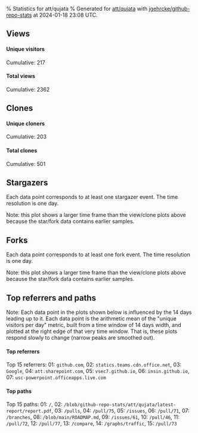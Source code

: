 % Statistics for att/qujata
% Generated for [att/qujata](https://github.com/att/qujata) with [jgehrcke/github-repo-stats](https://github.com/jgehrcke/github-repo-stats) at 2024-01-18 23:08 UTC.


## Views

#### Unique visitors
<div id="chart_views_unique" class="full-width-chart"></div>

Cumulative: 217

#### Total views
<div id="chart_views_total" class="full-width-chart"></div>

Cumulative: 2362

<div class="pagebreak-for-print"> </div>

## Clones

#### Unique cloners
<div id="chart_clones_unique" class="full-width-chart"></div>

Cumulative: 203

#### Total clones
<div id="chart_clones_total" class="full-width-chart"></div>

Cumulative: 501



<div class="pagebreak-for-print"> </div>



## Stargazers

Each data point corresponds to at least one stargazer event.
The time resolution is one day.

<div id="chart_stargazers" class="full-width-chart"></div>


Note: this plot shows a larger time frame than the view/clone plots above because the star/fork data contains earlier samples.



## Forks

Each data point corresponds to at least one fork event.
The time resolution is one day.

<div id="chart_forks" class="full-width-chart"></div>


Note: this plot shows a larger time frame than the view/clone plots above because the star/fork data contains earlier samples.



<div class="pagebreak-for-print"> </div>



## Top referrers and paths


Note: Each data point in the plots shown below is influenced by the 14 days
leading up to it. Each data point is the arithmetic mean of the "unique
visitors per day" metric, built from a time window of 14 days width, and
plotted at the right edge of that very time window. That is, these plots
respond slowly to change (narrow peaks are smoothed out).




#### Top referrers


<div id="chart_referrers_top_n_alltime" class="full-width-chart"></div>

Top 15 referrers: 01: `github.com`, 02: `statics.teams.cdn.office.net`, 03: `Google`, 04: `att.sharepoint.com`, 05: `vsec7.github.io`, 06: `insin.github.io`, 07: `usc-powerpoint.officeapps.live.com`





#### Top paths


<div id="chart_paths_top_n_alltime" class="full-width-chart"></div>

Top 15 paths: 01: `/`, 02: `/blob/github-repo-stats/att/qujata/latest-report/report.pdf`, 03: `/pulls`, 04: `/pull/75`, 05: `/issues`, 06: `/pull/71`, 07: `/branches`, 08: `/blob/main/ROADMAP.md`, 09: `/issues/61`, 10: `/pull/46`, 11: `/pull/72`, 12: `/pull/77`, 13: `/compare`, 14: `/graphs/traffic`, 15: `/pull/73`


<script type="text/javascript">
    vegaEmbed('#chart_views_unique', {"$schema": "https://vega.github.io/schema/vega-lite/v4.17.0.json", "config": {"arc": {"fill": "#1b1e23"}, "area": {"fill": "#1b1e23"}, "axisBottom": {"domainColor": "#a9b4c4", "gridColor": "#a9b4c4", "labelColor": "#1b1e23", "labelFont": "relative-mono-11-pitch-pro, Menlo, monospace", "tickColor": "#a9b4c4", "titleColor": "#1b1e23", "titleFont": "relative-mono-11-pitch-pro, Menlo, monospace"}, "axisLeft": {"domainColor": "#a9b4c4", "gridColor": "#a9b4c4", "labelColor": "#1b1e23", "labelFont": "relative-mono-11-pitch-pro, Menlo, monospace", "tickColor": "#a9b4c4", "titleColor": "#1b1e23", "titleFont": "relative-mono-11-pitch-pro, Menlo, monospace"}, "axisX": {"grid": false}, "axisY": {"grid": false, "labelBound": true}, "background": "#FFFFFF", "group": {"fill": "#FFFFFF"}, "header": {"fontWeight": 400, "labelFont": "relative-mono-11-pitch-pro, Menlo, monospace", "titleFont": "relative-mono-11-pitch-pro, Menlo, monospace"}, "legend": {"labelFont": "relative-mono-11-pitch-pro, Menlo, monospace", "symbolSize": 200, "symbolType": "circle", "titleFont": "relative-mono-11-pitch-pro, Menlo, monospace"}, "line": {"color": "#1b1e23", "stroke": "#1b1e23"}, "path": {"stroke": "#1b1e23"}, "point": {"color": "#1b1e23", "cursor": "pointer", "filled": true, "size": 20}, "range": {"category": ["#85a2f7", "#ea9755", "#7eb36a", "#f07071", "#bc85d9", "#e587b6", "#a9b4c4", "#d4c05e", "#64b9c4"]}, "style": {"bar": {"fill": "#1b1e23"}, "text": {"font": "relative-mono-11-pitch-pro, Menlo, monospace", "fontWeight": 400}}, "symbol": {"shape": "circle"}, "title": {"anchor": "start", "font": "relative-mono-11-pitch-pro, Menlo, monospace", "fontWeight": 400}, "trail": {"color": "#1b1e23", "stroke": "#1b1e23"}, "view": {"stroke": null}}, "data": {"name": "data-77a0e78640ce150d00168a8fc507091b"}, "datasets": {"data-77a0e78640ce150d00168a8fc507091b": [{"time": "2023-12-11T00:00:00+00:00", "views_total": 21, "views_unique": 2}, {"time": "2023-12-12T00:00:00+00:00", "views_total": 49, "views_unique": 10}, {"time": "2023-12-13T00:00:00+00:00", "views_total": 59, "views_unique": 5}, {"time": "2023-12-14T00:00:00+00:00", "views_total": 179, "views_unique": 11}, {"time": "2023-12-15T00:00:00+00:00", "views_total": 13, "views_unique": 2}, {"time": "2023-12-16T00:00:00+00:00", "views_total": 3, "views_unique": 1}, {"time": "2023-12-17T00:00:00+00:00", "views_total": 25, "views_unique": 4}, {"time": "2023-12-18T00:00:00+00:00", "views_total": 32, "views_unique": 4}, {"time": "2023-12-19T00:00:00+00:00", "views_total": 94, "views_unique": 10}, {"time": "2023-12-20T00:00:00+00:00", "views_total": 70, "views_unique": 6}, {"time": "2023-12-21T00:00:00+00:00", "views_total": 42, "views_unique": 2}, {"time": "2023-12-22T00:00:00+00:00", "views_total": 4, "views_unique": 1}, {"time": "2023-12-24T00:00:00+00:00", "views_total": 186, "views_unique": 13}, {"time": "2023-12-25T00:00:00+00:00", "views_total": 191, "views_unique": 4}, {"time": "2023-12-26T00:00:00+00:00", "views_total": 58, "views_unique": 8}, {"time": "2023-12-27T00:00:00+00:00", "views_total": 62, "views_unique": 10}, {"time": "2023-12-28T00:00:00+00:00", "views_total": 39, "views_unique": 8}, {"time": "2023-12-29T00:00:00+00:00", "views_total": 1, "views_unique": 1}, {"time": "2023-12-30T00:00:00+00:00", "views_total": 1, "views_unique": 1}, {"time": "2023-12-31T00:00:00+00:00", "views_total": 36, "views_unique": 10}, {"time": "2024-01-01T00:00:00+00:00", "views_total": 7, "views_unique": 4}, {"time": "2024-01-02T00:00:00+00:00", "views_total": 57, "views_unique": 18}, {"time": "2024-01-03T00:00:00+00:00", "views_total": 78, "views_unique": 10}, {"time": "2024-01-04T00:00:00+00:00", "views_total": 26, "views_unique": 5}, {"time": "2024-01-05T00:00:00+00:00", "views_total": 0, "views_unique": 0}, {"time": "2024-01-06T00:00:00+00:00", "views_total": 0, "views_unique": 0}, {"time": "2024-01-07T00:00:00+00:00", "views_total": 47, "views_unique": 6}, {"time": "2024-01-08T00:00:00+00:00", "views_total": 56, "views_unique": 6}, {"time": "2024-01-09T00:00:00+00:00", "views_total": 55, "views_unique": 5}, {"time": "2024-01-10T00:00:00+00:00", "views_total": 40, "views_unique": 6}, {"time": "2024-01-11T00:00:00+00:00", "views_total": 38, "views_unique": 6}, {"time": "2024-01-12T00:00:00+00:00", "views_total": 8, "views_unique": 1}, {"time": "2024-01-13T00:00:00+00:00", "views_total": 18, "views_unique": 1}, {"time": "2024-01-14T00:00:00+00:00", "views_total": 16, "views_unique": 3}, {"time": "2024-01-15T00:00:00+00:00", "views_total": 71, "views_unique": 6}, {"time": "2024-01-16T00:00:00+00:00", "views_total": 457, "views_unique": 10}, {"time": "2024-01-17T00:00:00+00:00", "views_total": 66, "views_unique": 7}, {"time": "2024-01-18T00:00:00+00:00", "views_total": 157, "views_unique": 10}]}, "encoding": {"tooltip": [{"field": "views_unique", "format": ".1f", "title": "views (u)", "type": "quantitative"}, {"field": "time", "format": "%B %e, %Y", "title": "date", "type": "temporal"}], "x": {"axis": {"labelAngle": 25}, "field": "time", "scale": {"domain": ["2023-12-11", "2024-01-18"]}, "timeUnit": "yearmonthdate", "title": "date", "type": "temporal"}, "y": {"axis": {}, "field": "views_unique", "scale": {"domain": [0, 19.8], "type": "linear", "zero": true}, "title": "unique views per day", "type": "quantitative"}}, "height": 200, "mark": {"point": true, "type": "line"}, "padding": 10, "width": "container"}, {"actions": false, "renderer": "svg"}).catch(console.error);
vegaEmbed('#chart_views_total', {"$schema": "https://vega.github.io/schema/vega-lite/v4.17.0.json", "config": {"arc": {"fill": "#1b1e23"}, "area": {"fill": "#1b1e23"}, "axisBottom": {"domainColor": "#a9b4c4", "gridColor": "#a9b4c4", "labelColor": "#1b1e23", "labelFont": "relative-mono-11-pitch-pro, Menlo, monospace", "tickColor": "#a9b4c4", "titleColor": "#1b1e23", "titleFont": "relative-mono-11-pitch-pro, Menlo, monospace"}, "axisLeft": {"domainColor": "#a9b4c4", "gridColor": "#a9b4c4", "labelColor": "#1b1e23", "labelFont": "relative-mono-11-pitch-pro, Menlo, monospace", "tickColor": "#a9b4c4", "titleColor": "#1b1e23", "titleFont": "relative-mono-11-pitch-pro, Menlo, monospace"}, "axisX": {"grid": false}, "axisY": {"grid": false, "labelBound": true}, "background": "#FFFFFF", "group": {"fill": "#FFFFFF"}, "header": {"fontWeight": 400, "labelFont": "relative-mono-11-pitch-pro, Menlo, monospace", "titleFont": "relative-mono-11-pitch-pro, Menlo, monospace"}, "legend": {"labelFont": "relative-mono-11-pitch-pro, Menlo, monospace", "symbolSize": 200, "symbolType": "circle", "titleFont": "relative-mono-11-pitch-pro, Menlo, monospace"}, "line": {"color": "#1b1e23", "stroke": "#1b1e23"}, "path": {"stroke": "#1b1e23"}, "point": {"color": "#1b1e23", "cursor": "pointer", "filled": true, "size": 20}, "range": {"category": ["#85a2f7", "#ea9755", "#7eb36a", "#f07071", "#bc85d9", "#e587b6", "#a9b4c4", "#d4c05e", "#64b9c4"]}, "style": {"bar": {"fill": "#1b1e23"}, "text": {"font": "relative-mono-11-pitch-pro, Menlo, monospace", "fontWeight": 400}}, "symbol": {"shape": "circle"}, "title": {"anchor": "start", "font": "relative-mono-11-pitch-pro, Menlo, monospace", "fontWeight": 400}, "trail": {"color": "#1b1e23", "stroke": "#1b1e23"}, "view": {"stroke": null}}, "data": {"name": "data-77a0e78640ce150d00168a8fc507091b"}, "datasets": {"data-77a0e78640ce150d00168a8fc507091b": [{"time": "2023-12-11T00:00:00+00:00", "views_total": 21, "views_unique": 2}, {"time": "2023-12-12T00:00:00+00:00", "views_total": 49, "views_unique": 10}, {"time": "2023-12-13T00:00:00+00:00", "views_total": 59, "views_unique": 5}, {"time": "2023-12-14T00:00:00+00:00", "views_total": 179, "views_unique": 11}, {"time": "2023-12-15T00:00:00+00:00", "views_total": 13, "views_unique": 2}, {"time": "2023-12-16T00:00:00+00:00", "views_total": 3, "views_unique": 1}, {"time": "2023-12-17T00:00:00+00:00", "views_total": 25, "views_unique": 4}, {"time": "2023-12-18T00:00:00+00:00", "views_total": 32, "views_unique": 4}, {"time": "2023-12-19T00:00:00+00:00", "views_total": 94, "views_unique": 10}, {"time": "2023-12-20T00:00:00+00:00", "views_total": 70, "views_unique": 6}, {"time": "2023-12-21T00:00:00+00:00", "views_total": 42, "views_unique": 2}, {"time": "2023-12-22T00:00:00+00:00", "views_total": 4, "views_unique": 1}, {"time": "2023-12-24T00:00:00+00:00", "views_total": 186, "views_unique": 13}, {"time": "2023-12-25T00:00:00+00:00", "views_total": 191, "views_unique": 4}, {"time": "2023-12-26T00:00:00+00:00", "views_total": 58, "views_unique": 8}, {"time": "2023-12-27T00:00:00+00:00", "views_total": 62, "views_unique": 10}, {"time": "2023-12-28T00:00:00+00:00", "views_total": 39, "views_unique": 8}, {"time": "2023-12-29T00:00:00+00:00", "views_total": 1, "views_unique": 1}, {"time": "2023-12-30T00:00:00+00:00", "views_total": 1, "views_unique": 1}, {"time": "2023-12-31T00:00:00+00:00", "views_total": 36, "views_unique": 10}, {"time": "2024-01-01T00:00:00+00:00", "views_total": 7, "views_unique": 4}, {"time": "2024-01-02T00:00:00+00:00", "views_total": 57, "views_unique": 18}, {"time": "2024-01-03T00:00:00+00:00", "views_total": 78, "views_unique": 10}, {"time": "2024-01-04T00:00:00+00:00", "views_total": 26, "views_unique": 5}, {"time": "2024-01-05T00:00:00+00:00", "views_total": 0, "views_unique": 0}, {"time": "2024-01-06T00:00:00+00:00", "views_total": 0, "views_unique": 0}, {"time": "2024-01-07T00:00:00+00:00", "views_total": 47, "views_unique": 6}, {"time": "2024-01-08T00:00:00+00:00", "views_total": 56, "views_unique": 6}, {"time": "2024-01-09T00:00:00+00:00", "views_total": 55, "views_unique": 5}, {"time": "2024-01-10T00:00:00+00:00", "views_total": 40, "views_unique": 6}, {"time": "2024-01-11T00:00:00+00:00", "views_total": 38, "views_unique": 6}, {"time": "2024-01-12T00:00:00+00:00", "views_total": 8, "views_unique": 1}, {"time": "2024-01-13T00:00:00+00:00", "views_total": 18, "views_unique": 1}, {"time": "2024-01-14T00:00:00+00:00", "views_total": 16, "views_unique": 3}, {"time": "2024-01-15T00:00:00+00:00", "views_total": 71, "views_unique": 6}, {"time": "2024-01-16T00:00:00+00:00", "views_total": 457, "views_unique": 10}, {"time": "2024-01-17T00:00:00+00:00", "views_total": 66, "views_unique": 7}, {"time": "2024-01-18T00:00:00+00:00", "views_total": 157, "views_unique": 10}]}, "encoding": {"tooltip": [{"field": "views_total", "format": ".1f", "title": "views (t)", "type": "quantitative"}, {"field": "time", "format": "%B %e, %Y", "title": "date", "type": "temporal"}], "x": {"axis": {"labelAngle": 25}, "field": "time", "scale": {"domain": ["2023-12-11", "2024-01-18"]}, "timeUnit": "yearmonthdate", "title": "date", "type": "temporal"}, "y": {"axis": {"values": [1, 10, 50, 100, 500, 1000, 5000, 10000]}, "field": "views_total", "scale": {"domain": [0, 502.70000000000005], "type": "symlog", "zero": true}, "title": "total views per day", "type": "quantitative"}}, "height": 200, "mark": {"point": true, "type": "line"}, "padding": 10, "width": "container"}, {"actions": false, "renderer": "svg"}).catch(console.error);
vegaEmbed('#chart_clones_unique', {"$schema": "https://vega.github.io/schema/vega-lite/v4.17.0.json", "config": {"arc": {"fill": "#1b1e23"}, "area": {"fill": "#1b1e23"}, "axisBottom": {"domainColor": "#a9b4c4", "gridColor": "#a9b4c4", "labelColor": "#1b1e23", "labelFont": "relative-mono-11-pitch-pro, Menlo, monospace", "tickColor": "#a9b4c4", "titleColor": "#1b1e23", "titleFont": "relative-mono-11-pitch-pro, Menlo, monospace"}, "axisLeft": {"domainColor": "#a9b4c4", "gridColor": "#a9b4c4", "labelColor": "#1b1e23", "labelFont": "relative-mono-11-pitch-pro, Menlo, monospace", "tickColor": "#a9b4c4", "titleColor": "#1b1e23", "titleFont": "relative-mono-11-pitch-pro, Menlo, monospace"}, "axisX": {"grid": false}, "axisY": {"grid": false, "labelBound": true}, "background": "#FFFFFF", "group": {"fill": "#FFFFFF"}, "header": {"fontWeight": 400, "labelFont": "relative-mono-11-pitch-pro, Menlo, monospace", "titleFont": "relative-mono-11-pitch-pro, Menlo, monospace"}, "legend": {"labelFont": "relative-mono-11-pitch-pro, Menlo, monospace", "symbolSize": 200, "symbolType": "circle", "titleFont": "relative-mono-11-pitch-pro, Menlo, monospace"}, "line": {"color": "#1b1e23", "stroke": "#1b1e23"}, "path": {"stroke": "#1b1e23"}, "point": {"color": "#1b1e23", "cursor": "pointer", "filled": true, "size": 20}, "range": {"category": ["#85a2f7", "#ea9755", "#7eb36a", "#f07071", "#bc85d9", "#e587b6", "#a9b4c4", "#d4c05e", "#64b9c4"]}, "style": {"bar": {"fill": "#1b1e23"}, "text": {"font": "relative-mono-11-pitch-pro, Menlo, monospace", "fontWeight": 400}}, "symbol": {"shape": "circle"}, "title": {"anchor": "start", "font": "relative-mono-11-pitch-pro, Menlo, monospace", "fontWeight": 400}, "trail": {"color": "#1b1e23", "stroke": "#1b1e23"}, "view": {"stroke": null}}, "data": {"name": "data-2bec3fbd863a8177bc00e08f8281b185"}, "datasets": {"data-2bec3fbd863a8177bc00e08f8281b185": [{"clones_total": 1, "clones_unique": 1, "time": "2023-12-11T00:00:00+00:00"}, {"clones_total": 7, "clones_unique": 5, "time": "2023-12-12T00:00:00+00:00"}, {"clones_total": 24, "clones_unique": 5, "time": "2023-12-13T00:00:00+00:00"}, {"clones_total": 44, "clones_unique": 10, "time": "2023-12-14T00:00:00+00:00"}, {"clones_total": 2, "clones_unique": 2, "time": "2023-12-15T00:00:00+00:00"}, {"clones_total": 0, "clones_unique": 0, "time": "2023-12-16T00:00:00+00:00"}, {"clones_total": 16, "clones_unique": 6, "time": "2023-12-17T00:00:00+00:00"}, {"clones_total": 12, "clones_unique": 6, "time": "2023-12-18T00:00:00+00:00"}, {"clones_total": 15, "clones_unique": 4, "time": "2023-12-19T00:00:00+00:00"}, {"clones_total": 29, "clones_unique": 5, "time": "2023-12-20T00:00:00+00:00"}, {"clones_total": 24, "clones_unique": 6, "time": "2023-12-21T00:00:00+00:00"}, {"clones_total": 1, "clones_unique": 1, "time": "2023-12-22T00:00:00+00:00"}, {"clones_total": 14, "clones_unique": 5, "time": "2023-12-24T00:00:00+00:00"}, {"clones_total": 31, "clones_unique": 10, "time": "2023-12-25T00:00:00+00:00"}, {"clones_total": 29, "clones_unique": 6, "time": "2023-12-26T00:00:00+00:00"}, {"clones_total": 38, "clones_unique": 12, "time": "2023-12-27T00:00:00+00:00"}, {"clones_total": 18, "clones_unique": 8, "time": "2023-12-28T00:00:00+00:00"}, {"clones_total": 8, "clones_unique": 7, "time": "2023-12-29T00:00:00+00:00"}, {"clones_total": 8, "clones_unique": 7, "time": "2023-12-30T00:00:00+00:00"}, {"clones_total": 17, "clones_unique": 6, "time": "2023-12-31T00:00:00+00:00"}, {"clones_total": 7, "clones_unique": 6, "time": "2024-01-01T00:00:00+00:00"}, {"clones_total": 12, "clones_unique": 5, "time": "2024-01-02T00:00:00+00:00"}, {"clones_total": 12, "clones_unique": 5, "time": "2024-01-03T00:00:00+00:00"}, {"clones_total": 4, "clones_unique": 3, "time": "2024-01-04T00:00:00+00:00"}, {"clones_total": 3, "clones_unique": 3, "time": "2024-01-05T00:00:00+00:00"}, {"clones_total": 3, "clones_unique": 3, "time": "2024-01-06T00:00:00+00:00"}, {"clones_total": 5, "clones_unique": 3, "time": "2024-01-07T00:00:00+00:00"}, {"clones_total": 6, "clones_unique": 5, "time": "2024-01-08T00:00:00+00:00"}, {"clones_total": 3, "clones_unique": 3, "time": "2024-01-09T00:00:00+00:00"}, {"clones_total": 6, "clones_unique": 5, "time": "2024-01-10T00:00:00+00:00"}, {"clones_total": 4, "clones_unique": 4, "time": "2024-01-11T00:00:00+00:00"}, {"clones_total": 3, "clones_unique": 3, "time": "2024-01-12T00:00:00+00:00"}, {"clones_total": 3, "clones_unique": 3, "time": "2024-01-13T00:00:00+00:00"}, {"clones_total": 5, "clones_unique": 4, "time": "2024-01-14T00:00:00+00:00"}, {"clones_total": 9, "clones_unique": 8, "time": "2024-01-15T00:00:00+00:00"}, {"clones_total": 71, "clones_unique": 22, "time": "2024-01-16T00:00:00+00:00"}, {"clones_total": 7, "clones_unique": 6, "time": "2024-01-17T00:00:00+00:00"}, {"clones_total": 0, "clones_unique": 0, "time": "2024-01-18T00:00:00+00:00"}]}, "encoding": {"tooltip": [{"field": "clones_unique", "format": ".1f", "title": "clones (u)", "type": "quantitative"}, {"field": "time", "format": "%B %e, %Y", "title": "date", "type": "temporal"}], "x": {"axis": {"labelAngle": 25}, "field": "time", "scale": {"domain": ["2023-12-11", "2024-01-18"]}, "timeUnit": "yearmonthdate", "title": "date", "type": "temporal"}, "y": {"axis": {}, "field": "clones_unique", "scale": {"domain": [0, 24.200000000000003], "type": "linear", "zero": true}, "title": "unique clones per day", "type": "quantitative"}}, "height": 200, "mark": {"point": true, "type": "line"}, "padding": 10, "width": "container"}, {"actions": false, "renderer": "svg"}).catch(console.error);
vegaEmbed('#chart_clones_total', {"$schema": "https://vega.github.io/schema/vega-lite/v4.17.0.json", "config": {"arc": {"fill": "#1b1e23"}, "area": {"fill": "#1b1e23"}, "axisBottom": {"domainColor": "#a9b4c4", "gridColor": "#a9b4c4", "labelColor": "#1b1e23", "labelFont": "relative-mono-11-pitch-pro, Menlo, monospace", "tickColor": "#a9b4c4", "titleColor": "#1b1e23", "titleFont": "relative-mono-11-pitch-pro, Menlo, monospace"}, "axisLeft": {"domainColor": "#a9b4c4", "gridColor": "#a9b4c4", "labelColor": "#1b1e23", "labelFont": "relative-mono-11-pitch-pro, Menlo, monospace", "tickColor": "#a9b4c4", "titleColor": "#1b1e23", "titleFont": "relative-mono-11-pitch-pro, Menlo, monospace"}, "axisX": {"grid": false}, "axisY": {"grid": false, "labelBound": true}, "background": "#FFFFFF", "group": {"fill": "#FFFFFF"}, "header": {"fontWeight": 400, "labelFont": "relative-mono-11-pitch-pro, Menlo, monospace", "titleFont": "relative-mono-11-pitch-pro, Menlo, monospace"}, "legend": {"labelFont": "relative-mono-11-pitch-pro, Menlo, monospace", "symbolSize": 200, "symbolType": "circle", "titleFont": "relative-mono-11-pitch-pro, Menlo, monospace"}, "line": {"color": "#1b1e23", "stroke": "#1b1e23"}, "path": {"stroke": "#1b1e23"}, "point": {"color": "#1b1e23", "cursor": "pointer", "filled": true, "size": 20}, "range": {"category": ["#85a2f7", "#ea9755", "#7eb36a", "#f07071", "#bc85d9", "#e587b6", "#a9b4c4", "#d4c05e", "#64b9c4"]}, "style": {"bar": {"fill": "#1b1e23"}, "text": {"font": "relative-mono-11-pitch-pro, Menlo, monospace", "fontWeight": 400}}, "symbol": {"shape": "circle"}, "title": {"anchor": "start", "font": "relative-mono-11-pitch-pro, Menlo, monospace", "fontWeight": 400}, "trail": {"color": "#1b1e23", "stroke": "#1b1e23"}, "view": {"stroke": null}}, "data": {"name": "data-2bec3fbd863a8177bc00e08f8281b185"}, "datasets": {"data-2bec3fbd863a8177bc00e08f8281b185": [{"clones_total": 1, "clones_unique": 1, "time": "2023-12-11T00:00:00+00:00"}, {"clones_total": 7, "clones_unique": 5, "time": "2023-12-12T00:00:00+00:00"}, {"clones_total": 24, "clones_unique": 5, "time": "2023-12-13T00:00:00+00:00"}, {"clones_total": 44, "clones_unique": 10, "time": "2023-12-14T00:00:00+00:00"}, {"clones_total": 2, "clones_unique": 2, "time": "2023-12-15T00:00:00+00:00"}, {"clones_total": 0, "clones_unique": 0, "time": "2023-12-16T00:00:00+00:00"}, {"clones_total": 16, "clones_unique": 6, "time": "2023-12-17T00:00:00+00:00"}, {"clones_total": 12, "clones_unique": 6, "time": "2023-12-18T00:00:00+00:00"}, {"clones_total": 15, "clones_unique": 4, "time": "2023-12-19T00:00:00+00:00"}, {"clones_total": 29, "clones_unique": 5, "time": "2023-12-20T00:00:00+00:00"}, {"clones_total": 24, "clones_unique": 6, "time": "2023-12-21T00:00:00+00:00"}, {"clones_total": 1, "clones_unique": 1, "time": "2023-12-22T00:00:00+00:00"}, {"clones_total": 14, "clones_unique": 5, "time": "2023-12-24T00:00:00+00:00"}, {"clones_total": 31, "clones_unique": 10, "time": "2023-12-25T00:00:00+00:00"}, {"clones_total": 29, "clones_unique": 6, "time": "2023-12-26T00:00:00+00:00"}, {"clones_total": 38, "clones_unique": 12, "time": "2023-12-27T00:00:00+00:00"}, {"clones_total": 18, "clones_unique": 8, "time": "2023-12-28T00:00:00+00:00"}, {"clones_total": 8, "clones_unique": 7, "time": "2023-12-29T00:00:00+00:00"}, {"clones_total": 8, "clones_unique": 7, "time": "2023-12-30T00:00:00+00:00"}, {"clones_total": 17, "clones_unique": 6, "time": "2023-12-31T00:00:00+00:00"}, {"clones_total": 7, "clones_unique": 6, "time": "2024-01-01T00:00:00+00:00"}, {"clones_total": 12, "clones_unique": 5, "time": "2024-01-02T00:00:00+00:00"}, {"clones_total": 12, "clones_unique": 5, "time": "2024-01-03T00:00:00+00:00"}, {"clones_total": 4, "clones_unique": 3, "time": "2024-01-04T00:00:00+00:00"}, {"clones_total": 3, "clones_unique": 3, "time": "2024-01-05T00:00:00+00:00"}, {"clones_total": 3, "clones_unique": 3, "time": "2024-01-06T00:00:00+00:00"}, {"clones_total": 5, "clones_unique": 3, "time": "2024-01-07T00:00:00+00:00"}, {"clones_total": 6, "clones_unique": 5, "time": "2024-01-08T00:00:00+00:00"}, {"clones_total": 3, "clones_unique": 3, "time": "2024-01-09T00:00:00+00:00"}, {"clones_total": 6, "clones_unique": 5, "time": "2024-01-10T00:00:00+00:00"}, {"clones_total": 4, "clones_unique": 4, "time": "2024-01-11T00:00:00+00:00"}, {"clones_total": 3, "clones_unique": 3, "time": "2024-01-12T00:00:00+00:00"}, {"clones_total": 3, "clones_unique": 3, "time": "2024-01-13T00:00:00+00:00"}, {"clones_total": 5, "clones_unique": 4, "time": "2024-01-14T00:00:00+00:00"}, {"clones_total": 9, "clones_unique": 8, "time": "2024-01-15T00:00:00+00:00"}, {"clones_total": 71, "clones_unique": 22, "time": "2024-01-16T00:00:00+00:00"}, {"clones_total": 7, "clones_unique": 6, "time": "2024-01-17T00:00:00+00:00"}, {"clones_total": 0, "clones_unique": 0, "time": "2024-01-18T00:00:00+00:00"}]}, "encoding": {"tooltip": [{"field": "clones_total", "format": ".1f", "title": "clones (t)", "type": "quantitative"}, {"field": "time", "format": "%B %e, %Y", "title": "date", "type": "temporal"}], "x": {"axis": {"labelAngle": 25}, "field": "time", "scale": {"domain": ["2023-12-11", "2024-01-18"]}, "timeUnit": "yearmonthdate", "title": "date", "type": "temporal"}, "y": {"axis": {}, "field": "clones_total", "scale": {"domain": [0, 78.10000000000001], "type": "linear", "zero": true}, "title": "total clones per day", "type": "quantitative"}}, "height": 200, "mark": {"point": true, "type": "line"}, "padding": 10, "width": "container"}, {"actions": false, "renderer": "svg"}).catch(console.error);
vegaEmbed('#chart_stargazers', {"$schema": "https://vega.github.io/schema/vega-lite/v4.17.0.json", "config": {"arc": {"fill": "#1b1e23"}, "area": {"fill": "#1b1e23"}, "axisBottom": {"domainColor": "#a9b4c4", "gridColor": "#a9b4c4", "labelColor": "#1b1e23", "labelFont": "relative-mono-11-pitch-pro, Menlo, monospace", "tickColor": "#a9b4c4", "titleColor": "#1b1e23", "titleFont": "relative-mono-11-pitch-pro, Menlo, monospace"}, "axisLeft": {"domainColor": "#a9b4c4", "gridColor": "#a9b4c4", "labelColor": "#1b1e23", "labelFont": "relative-mono-11-pitch-pro, Menlo, monospace", "tickColor": "#a9b4c4", "titleColor": "#1b1e23", "titleFont": "relative-mono-11-pitch-pro, Menlo, monospace"}, "axisX": {"grid": false}, "axisY": {"grid": false}, "background": "#FFFFFF", "group": {"fill": "#FFFFFF"}, "header": {"fontWeight": 400, "labelFont": "relative-mono-11-pitch-pro, Menlo, monospace", "titleFont": "relative-mono-11-pitch-pro, Menlo, monospace"}, "legend": {"labelFont": "relative-mono-11-pitch-pro, Menlo, monospace", "symbolSize": 200, "symbolType": "circle", "titleFont": "relative-mono-11-pitch-pro, Menlo, monospace"}, "line": {"color": "#1b1e23", "stroke": "#1b1e23"}, "path": {"stroke": "#1b1e23"}, "point": {"color": "#1b1e23", "cursor": "pointer", "filled": true, "size": 50}, "range": {"category": ["#85a2f7", "#ea9755", "#7eb36a", "#f07071", "#bc85d9", "#e587b6", "#a9b4c4", "#d4c05e", "#64b9c4"]}, "style": {"bar": {"fill": "#1b1e23"}, "text": {"font": "relative-mono-11-pitch-pro, Menlo, monospace", "fontWeight": 400}}, "symbol": {"shape": "circle"}, "title": {"anchor": "start", "font": "relative-mono-11-pitch-pro, Menlo, monospace", "fontWeight": 400}, "trail": {"color": "#1b1e23", "stroke": "#1b1e23"}, "view": {"stroke": null}}, "data": {"name": "data-3735b3620dff504c1f1b7a44d45c1c63"}, "datasets": {"data-3735b3620dff504c1f1b7a44d45c1c63": [{"stars_cumulative": 1, "time": "2023-09-21T22:15:34+00:00"}, {"stars_cumulative": 2, "time": "2023-09-21T22:17:56+00:00"}, {"stars_cumulative": 3, "time": "2023-09-22T16:56:26+00:00"}, {"stars_cumulative": 4, "time": "2023-09-28T09:18:47+00:00"}, {"stars_cumulative": 5, "time": "2023-10-01T17:30:40+00:00"}, {"stars_cumulative": 6, "time": "2023-11-12T09:05:50+00:00"}, {"stars_cumulative": 7, "time": "2023-11-14T22:04:19+00:00"}, {"stars_cumulative": 8, "time": "2023-12-11T03:53:26+00:00"}, {"stars_cumulative": 9, "time": "2024-01-04T09:57:19+00:00"}, {"stars_cumulative": 10, "time": "2024-01-08T14:51:01+00:00"}]}, "encoding": {"tooltip": [{"field": "stars_cumulative", "format": "d", "title": "stars", "type": "quantitative"}, {"field": "time", "format": "%B %e, %Y", "title": "date", "type": "temporal"}], "x": {"axis": {"labelAngle": 25}, "field": "time", "scale": {"domain": ["2023-09-21", "2024-01-18"]}, "timeUnit": "yearmonthdate", "title": "date", "type": "temporal"}, "y": {"field": "stars_cumulative", "scale": {"domain": [0, 11.0], "zero": true}, "title": "stargazer count (cumulative)", "type": "quantitative"}}, "height": 300, "mark": {"point": true, "type": "line"}, "padding": 10, "width": "container"}, {"actions": false, "renderer": "svg"}).catch(console.error);
vegaEmbed('#chart_forks', {"$schema": "https://vega.github.io/schema/vega-lite/v4.17.0.json", "config": {"arc": {"fill": "#1b1e23"}, "area": {"fill": "#1b1e23"}, "axisBottom": {"domainColor": "#a9b4c4", "gridColor": "#a9b4c4", "labelColor": "#1b1e23", "labelFont": "relative-mono-11-pitch-pro, Menlo, monospace", "tickColor": "#a9b4c4", "titleColor": "#1b1e23", "titleFont": "relative-mono-11-pitch-pro, Menlo, monospace"}, "axisLeft": {"domainColor": "#a9b4c4", "gridColor": "#a9b4c4", "labelColor": "#1b1e23", "labelFont": "relative-mono-11-pitch-pro, Menlo, monospace", "tickColor": "#a9b4c4", "titleColor": "#1b1e23", "titleFont": "relative-mono-11-pitch-pro, Menlo, monospace"}, "axisX": {"grid": false}, "axisY": {"grid": false}, "background": "#FFFFFF", "group": {"fill": "#FFFFFF"}, "header": {"fontWeight": 400, "labelFont": "relative-mono-11-pitch-pro, Menlo, monospace", "titleFont": "relative-mono-11-pitch-pro, Menlo, monospace"}, "legend": {"labelFont": "relative-mono-11-pitch-pro, Menlo, monospace", "symbolSize": 200, "symbolType": "circle", "titleFont": "relative-mono-11-pitch-pro, Menlo, monospace"}, "line": {"color": "#1b1e23", "stroke": "#1b1e23"}, "path": {"stroke": "#1b1e23"}, "point": {"color": "#1b1e23", "cursor": "pointer", "filled": true, "size": 50}, "range": {"category": ["#85a2f7", "#ea9755", "#7eb36a", "#f07071", "#bc85d9", "#e587b6", "#a9b4c4", "#d4c05e", "#64b9c4"]}, "style": {"bar": {"fill": "#1b1e23"}, "text": {"font": "relative-mono-11-pitch-pro, Menlo, monospace", "fontWeight": 400}}, "symbol": {"shape": "circle"}, "title": {"anchor": "start", "font": "relative-mono-11-pitch-pro, Menlo, monospace", "fontWeight": 400}, "trail": {"color": "#1b1e23", "stroke": "#1b1e23"}, "view": {"stroke": null}}, "data": {"name": "data-0b7de23ffd5339a79d2f16b579cc4f7c"}, "datasets": {"data-0b7de23ffd5339a79d2f16b579cc4f7c": [{"forks_cumulative": 1, "time": "2023-12-22T15:02:50+00:00"}]}, "encoding": {"tooltip": [{"field": "forks_cumulative", "format": "d", "title": "forks", "type": "quantitative"}, {"field": "time", "format": "%B %e, %Y", "title": "date", "type": "temporal"}], "x": {"axis": {"labelAngle": 25}, "field": "time", "scale": {"domain": ["2023-09-21", "2024-01-18"]}, "timeUnit": "yearmonthdate", "title": "date", "type": "temporal"}, "y": {"field": "forks_cumulative", "scale": {"domain": [0, 1.1], "zero": true}, "title": "fork count (cumulative)", "type": "quantitative"}}, "height": 300, "mark": {"point": true, "type": "line"}, "padding": 10, "width": "container"}, {"actions": false, "renderer": "svg"}).catch(console.error);
vegaEmbed('#chart_referrers_top_n_alltime', {"$schema": "https://vega.github.io/schema/vega-lite/v4.17.0.json", "config": {"arc": {"fill": "#1b1e23"}, "area": {"fill": "#1b1e23"}, "axisBottom": {"domainColor": "#a9b4c4", "gridColor": "#a9b4c4", "labelColor": "#1b1e23", "labelFont": "relative-mono-11-pitch-pro, Menlo, monospace", "tickColor": "#a9b4c4", "titleColor": "#1b1e23", "titleFont": "relative-mono-11-pitch-pro, Menlo, monospace"}, "axisLeft": {"domainColor": "#a9b4c4", "gridColor": "#a9b4c4", "labelColor": "#1b1e23", "labelFont": "relative-mono-11-pitch-pro, Menlo, monospace", "tickColor": "#a9b4c4", "titleColor": "#1b1e23", "titleFont": "relative-mono-11-pitch-pro, Menlo, monospace"}, "axisX": {"grid": false}, "axisY": {"grid": false}, "background": "#FFFFFF", "group": {"fill": "#FFFFFF"}, "header": {"fontWeight": 400, "labelFont": "relative-mono-11-pitch-pro, Menlo, monospace", "titleFont": "relative-mono-11-pitch-pro, Menlo, monospace"}, "legend": {"labelFont": "relative-mono-11-pitch-pro, Menlo, monospace", "symbolSize": 200, "symbolType": "circle", "titleFont": "relative-mono-11-pitch-pro, Menlo, monospace"}, "line": {"color": "#1b1e23", "stroke": "#1b1e23"}, "path": {"stroke": "#1b1e23"}, "point": {"color": "#1b1e23", "cursor": "pointer", "filled": true, "size": 30}, "range": {"category": ["#85a2f7", "#ea9755", "#7eb36a", "#f07071", "#bc85d9", "#e587b6", "#a9b4c4", "#d4c05e", "#64b9c4"]}, "style": {"bar": {"fill": "#1b1e23"}, "text": {"font": "relative-mono-11-pitch-pro, Menlo, monospace", "fontWeight": 400}}, "symbol": {"shape": "circle"}, "title": {"anchor": "start", "font": "relative-mono-11-pitch-pro, Menlo, monospace", "fontWeight": 400}, "trail": {"color": "#1b1e23", "stroke": "#1b1e23"}, "view": {"stroke": null}}, "data": {"name": "data-d35be3630920d96cc1633d3ae168aa43"}, "datasets": {"data-d35be3630920d96cc1633d3ae168aa43": [{"referrer": "github.com", "time": "2023-12-25T00:00:00+00:00", "views_unique": 10.0, "views_unique_norm": 0.7142857142857143}, {"referrer": "github.com", "time": "2023-12-26T00:00:00+00:00", "views_unique": 10.0, "views_unique_norm": 0.7142857142857143}, {"referrer": "github.com", "time": "2023-12-27T00:00:00+00:00", "views_unique": 9.0, "views_unique_norm": 0.6428571428571429}, {"referrer": "github.com", "time": "2023-12-28T00:00:00+00:00", "views_unique": 9.0, "views_unique_norm": 0.6428571428571429}, {"referrer": "github.com", "time": "2023-12-29T00:00:00+00:00", "views_unique": 9.0, "views_unique_norm": 0.6428571428571429}, {"referrer": "github.com", "time": "2023-12-30T00:00:00+00:00", "views_unique": 9.0, "views_unique_norm": 0.6428571428571429}, {"referrer": "github.com", "time": "2023-12-31T00:00:00+00:00", "views_unique": 9.0, "views_unique_norm": 0.6428571428571429}, {"referrer": "github.com", "time": "2024-01-01T00:00:00+00:00", "views_unique": 9.0, "views_unique_norm": 0.6428571428571429}, {"referrer": "github.com", "time": "2024-01-02T00:00:00+00:00", "views_unique": 9.0, "views_unique_norm": 0.6428571428571429}, {"referrer": "github.com", "time": "2024-01-03T00:00:00+00:00", "views_unique": 10.0, "views_unique_norm": 0.7142857142857143}, {"referrer": "github.com", "time": "2024-01-04T00:00:00+00:00", "views_unique": 10.0, "views_unique_norm": 0.7142857142857143}, {"referrer": "github.com", "time": "2024-01-05T00:00:00+00:00", "views_unique": 10.0, "views_unique_norm": 0.7142857142857143}, {"referrer": "github.com", "time": "2024-01-06T00:00:00+00:00", "views_unique": 10.0, "views_unique_norm": 0.7142857142857143}, {"referrer": "github.com", "time": "2024-01-07T00:00:00+00:00", "views_unique": 8.0, "views_unique_norm": 0.5714285714285714}, {"referrer": "github.com", "time": "2024-01-08T00:00:00+00:00", "views_unique": 6.0, "views_unique_norm": 0.42857142857142855}, {"referrer": "github.com", "time": "2024-01-09T00:00:00+00:00", "views_unique": 6.0, "views_unique_norm": 0.42857142857142855}, {"referrer": "github.com", "time": "2024-01-10T00:00:00+00:00", "views_unique": 6.0, "views_unique_norm": 0.42857142857142855}, {"referrer": "github.com", "time": "2024-01-11T00:00:00+00:00", "views_unique": 5.0, "views_unique_norm": 0.35714285714285715}, {"referrer": "github.com", "time": "2024-01-12T00:00:00+00:00", "views_unique": 7.0, "views_unique_norm": 0.5}, {"referrer": "github.com", "time": "2024-01-13T00:00:00+00:00", "views_unique": 7.0, "views_unique_norm": 0.5}, {"referrer": "github.com", "time": "2024-01-14T00:00:00+00:00", "views_unique": 7.0, "views_unique_norm": 0.5}, {"referrer": "github.com", "time": "2024-01-15T00:00:00+00:00", "views_unique": 7.0, "views_unique_norm": 0.5}, {"referrer": "github.com", "time": "2024-01-16T00:00:00+00:00", "views_unique": 7.0, "views_unique_norm": 0.5}, {"referrer": "github.com", "time": "2024-01-17T00:00:00+00:00", "views_unique": 7.0, "views_unique_norm": 0.5}, {"referrer": "github.com", "time": "2024-01-18T00:00:00+00:00", "views_unique": 6.0, "views_unique_norm": 0.42857142857142855}, {"referrer": "statics.teams.cdn.office.net", "time": "2023-12-25T00:00:00+00:00", "views_unique": 5.0, "views_unique_norm": 0.35714285714285715}, {"referrer": "statics.teams.cdn.office.net", "time": "2023-12-26T00:00:00+00:00", "views_unique": 4.0, "views_unique_norm": 0.2857142857142857}, {"referrer": "statics.teams.cdn.office.net", "time": "2023-12-27T00:00:00+00:00", "views_unique": 6.0, "views_unique_norm": 0.42857142857142855}, {"referrer": "statics.teams.cdn.office.net", "time": "2023-12-28T00:00:00+00:00", "views_unique": 5.0, "views_unique_norm": 0.35714285714285715}, {"referrer": "statics.teams.cdn.office.net", "time": "2023-12-29T00:00:00+00:00", "views_unique": 6.0, "views_unique_norm": 0.42857142857142855}, {"referrer": "statics.teams.cdn.office.net", "time": "2023-12-30T00:00:00+00:00", "views_unique": 6.0, "views_unique_norm": 0.42857142857142855}, {"referrer": "statics.teams.cdn.office.net", "time": "2023-12-31T00:00:00+00:00", "views_unique": 6.0, "views_unique_norm": 0.42857142857142855}, {"referrer": "statics.teams.cdn.office.net", "time": "2024-01-01T00:00:00+00:00", "views_unique": 7.0, "views_unique_norm": 0.5}, {"referrer": "statics.teams.cdn.office.net", "time": "2024-01-02T00:00:00+00:00", "views_unique": 7.0, "views_unique_norm": 0.5}, {"referrer": "statics.teams.cdn.office.net", "time": "2024-01-03T00:00:00+00:00", "views_unique": 7.0, "views_unique_norm": 0.5}, {"referrer": "statics.teams.cdn.office.net", "time": "2024-01-04T00:00:00+00:00", "views_unique": 7.0, "views_unique_norm": 0.5}, {"referrer": "statics.teams.cdn.office.net", "time": "2024-01-05T00:00:00+00:00", "views_unique": 8.0, "views_unique_norm": 0.5714285714285714}, {"referrer": "statics.teams.cdn.office.net", "time": "2024-01-06T00:00:00+00:00", "views_unique": 8.0, "views_unique_norm": 0.5714285714285714}, {"referrer": "statics.teams.cdn.office.net", "time": "2024-01-07T00:00:00+00:00", "views_unique": 7.0, "views_unique_norm": 0.5}, {"referrer": "statics.teams.cdn.office.net", "time": "2024-01-08T00:00:00+00:00", "views_unique": 7.0, "views_unique_norm": 0.5}, {"referrer": "statics.teams.cdn.office.net", "time": "2024-01-09T00:00:00+00:00", "views_unique": 7.0, "views_unique_norm": 0.5}, {"referrer": "statics.teams.cdn.office.net", "time": "2024-01-10T00:00:00+00:00", "views_unique": 6.0, "views_unique_norm": 0.42857142857142855}, {"referrer": "statics.teams.cdn.office.net", "time": "2024-01-11T00:00:00+00:00", "views_unique": 6.0, "views_unique_norm": 0.42857142857142855}, {"referrer": "statics.teams.cdn.office.net", "time": "2024-01-12T00:00:00+00:00", "views_unique": 6.0, "views_unique_norm": 0.42857142857142855}, {"referrer": "statics.teams.cdn.office.net", "time": "2024-01-13T00:00:00+00:00", "views_unique": 6.0, "views_unique_norm": 0.42857142857142855}, {"referrer": "statics.teams.cdn.office.net", "time": "2024-01-14T00:00:00+00:00", "views_unique": 5.0, "views_unique_norm": 0.35714285714285715}, {"referrer": "statics.teams.cdn.office.net", "time": "2024-01-15T00:00:00+00:00", "views_unique": 7.0, "views_unique_norm": 0.5}, {"referrer": "statics.teams.cdn.office.net", "time": "2024-01-16T00:00:00+00:00", "views_unique": 8.0, "views_unique_norm": 0.5714285714285714}, {"referrer": "statics.teams.cdn.office.net", "time": "2024-01-17T00:00:00+00:00", "views_unique": 8.0, "views_unique_norm": 0.5714285714285714}, {"referrer": "statics.teams.cdn.office.net", "time": "2024-01-18T00:00:00+00:00", "views_unique": 7.0, "views_unique_norm": 0.5}, {"referrer": "Google", "time": "2023-12-25T00:00:00+00:00", "views_unique": 4.0, "views_unique_norm": 0.2857142857142857}, {"referrer": "Google", "time": "2023-12-26T00:00:00+00:00", "views_unique": 4.0, "views_unique_norm": 0.2857142857142857}, {"referrer": "Google", "time": "2023-12-27T00:00:00+00:00", "views_unique": 4.0, "views_unique_norm": 0.2857142857142857}, {"referrer": "Google", "time": "2023-12-28T00:00:00+00:00", "views_unique": 3.0, "views_unique_norm": 0.21428571428571427}, {"referrer": "Google", "time": "2023-12-29T00:00:00+00:00", "views_unique": 3.0, "views_unique_norm": 0.21428571428571427}, {"referrer": "Google", "time": "2023-12-30T00:00:00+00:00", "views_unique": 3.0, "views_unique_norm": 0.21428571428571427}, {"referrer": "Google", "time": "2023-12-31T00:00:00+00:00", "views_unique": 3.0, "views_unique_norm": 0.21428571428571427}, {"referrer": "Google", "time": "2024-01-01T00:00:00+00:00", "views_unique": 3.0, "views_unique_norm": 0.21428571428571427}, {"referrer": "Google", "time": "2024-01-02T00:00:00+00:00", "views_unique": 2.0, "views_unique_norm": 0.14285714285714285}, {"referrer": "Google", "time": "2024-01-03T00:00:00+00:00", "views_unique": 2.0, "views_unique_norm": 0.14285714285714285}, {"referrer": "Google", "time": "2024-01-04T00:00:00+00:00", "views_unique": 2.0, "views_unique_norm": 0.14285714285714285}, {"referrer": "Google", "time": "2024-01-05T00:00:00+00:00", "views_unique": 2.0, "views_unique_norm": 0.14285714285714285}, {"referrer": "Google", "time": "2024-01-06T00:00:00+00:00", "views_unique": 2.0, "views_unique_norm": 0.14285714285714285}, {"referrer": "Google", "time": "2024-01-07T00:00:00+00:00", "views_unique": 2.0, "views_unique_norm": 0.14285714285714285}, {"referrer": "Google", "time": "2024-01-08T00:00:00+00:00", "views_unique": 2.0, "views_unique_norm": 0.14285714285714285}, {"referrer": "Google", "time": "2024-01-09T00:00:00+00:00", "views_unique": 2.0, "views_unique_norm": 0.14285714285714285}, {"referrer": "Google", "time": "2024-01-10T00:00:00+00:00", "views_unique": 2.0, "views_unique_norm": 0.14285714285714285}, {"referrer": "Google", "time": "2024-01-11T00:00:00+00:00", "views_unique": 2.0, "views_unique_norm": 0.14285714285714285}, {"referrer": "Google", "time": "2024-01-12T00:00:00+00:00", "views_unique": 3.0, "views_unique_norm": 0.21428571428571427}, {"referrer": "Google", "time": "2024-01-13T00:00:00+00:00", "views_unique": 2.0, "views_unique_norm": 0.14285714285714285}, {"referrer": "Google", "time": "2024-01-14T00:00:00+00:00", "views_unique": 2.0, "views_unique_norm": 0.14285714285714285}, {"referrer": "Google", "time": "2024-01-15T00:00:00+00:00", "views_unique": 2.0, "views_unique_norm": 0.14285714285714285}, {"referrer": "Google", "time": "2024-01-16T00:00:00+00:00", "views_unique": 3.0, "views_unique_norm": 0.21428571428571427}, {"referrer": "Google", "time": "2024-01-17T00:00:00+00:00", "views_unique": 3.0, "views_unique_norm": 0.21428571428571427}, {"referrer": "Google", "time": "2024-01-18T00:00:00+00:00", "views_unique": 2.0, "views_unique_norm": 0.14285714285714285}, {"referrer": "att.sharepoint.com", "time": "2023-12-25T00:00:00+00:00", "views_unique": 1.0, "views_unique_norm": 0.07142857142857142}, {"referrer": "att.sharepoint.com", "time": "2023-12-26T00:00:00+00:00", "views_unique": 1.0, "views_unique_norm": 0.07142857142857142}, {"referrer": "att.sharepoint.com", "time": "2023-12-27T00:00:00+00:00", "views_unique": null, "views_unique_norm": null}, {"referrer": "att.sharepoint.com", "time": "2023-12-28T00:00:00+00:00", "views_unique": null, "views_unique_norm": null}, {"referrer": "att.sharepoint.com", "time": "2023-12-29T00:00:00+00:00", "views_unique": null, "views_unique_norm": null}, {"referrer": "att.sharepoint.com", "time": "2023-12-30T00:00:00+00:00", "views_unique": null, "views_unique_norm": null}, {"referrer": "att.sharepoint.com", "time": "2023-12-31T00:00:00+00:00", "views_unique": null, "views_unique_norm": null}, {"referrer": "att.sharepoint.com", "time": "2024-01-01T00:00:00+00:00", "views_unique": null, "views_unique_norm": null}, {"referrer": "att.sharepoint.com", "time": "2024-01-02T00:00:00+00:00", "views_unique": null, "views_unique_norm": null}, {"referrer": "att.sharepoint.com", "time": "2024-01-03T00:00:00+00:00", "views_unique": null, "views_unique_norm": null}, {"referrer": "att.sharepoint.com", "time": "2024-01-04T00:00:00+00:00", "views_unique": null, "views_unique_norm": null}, {"referrer": "att.sharepoint.com", "time": "2024-01-05T00:00:00+00:00", "views_unique": null, "views_unique_norm": null}, {"referrer": "att.sharepoint.com", "time": "2024-01-06T00:00:00+00:00", "views_unique": null, "views_unique_norm": null}, {"referrer": "att.sharepoint.com", "time": "2024-01-07T00:00:00+00:00", "views_unique": null, "views_unique_norm": null}, {"referrer": "att.sharepoint.com", "time": "2024-01-08T00:00:00+00:00", "views_unique": null, "views_unique_norm": null}, {"referrer": "att.sharepoint.com", "time": "2024-01-09T00:00:00+00:00", "views_unique": 1.0, "views_unique_norm": 0.07142857142857142}, {"referrer": "att.sharepoint.com", "time": "2024-01-10T00:00:00+00:00", "views_unique": 1.0, "views_unique_norm": 0.07142857142857142}, {"referrer": "att.sharepoint.com", "time": "2024-01-11T00:00:00+00:00", "views_unique": 1.0, "views_unique_norm": 0.07142857142857142}, {"referrer": "att.sharepoint.com", "time": "2024-01-12T00:00:00+00:00", "views_unique": 1.0, "views_unique_norm": 0.07142857142857142}, {"referrer": "att.sharepoint.com", "time": "2024-01-13T00:00:00+00:00", "views_unique": 1.0, "views_unique_norm": 0.07142857142857142}, {"referrer": "att.sharepoint.com", "time": "2024-01-14T00:00:00+00:00", "views_unique": 1.0, "views_unique_norm": 0.07142857142857142}, {"referrer": "att.sharepoint.com", "time": "2024-01-15T00:00:00+00:00", "views_unique": 1.0, "views_unique_norm": 0.07142857142857142}, {"referrer": "att.sharepoint.com", "time": "2024-01-16T00:00:00+00:00", "views_unique": 1.0, "views_unique_norm": 0.07142857142857142}, {"referrer": "att.sharepoint.com", "time": "2024-01-17T00:00:00+00:00", "views_unique": 1.0, "views_unique_norm": 0.07142857142857142}, {"referrer": "att.sharepoint.com", "time": "2024-01-18T00:00:00+00:00", "views_unique": 1.0, "views_unique_norm": 0.07142857142857142}, {"referrer": "vsec7.github.io", "time": "2023-12-25T00:00:00+00:00", "views_unique": null, "views_unique_norm": null}, {"referrer": "vsec7.github.io", "time": "2023-12-26T00:00:00+00:00", "views_unique": null, "views_unique_norm": null}, {"referrer": "vsec7.github.io", "time": "2023-12-27T00:00:00+00:00", "views_unique": null, "views_unique_norm": null}, {"referrer": "vsec7.github.io", "time": "2023-12-28T00:00:00+00:00", "views_unique": null, "views_unique_norm": null}, {"referrer": "vsec7.github.io", "time": "2023-12-29T00:00:00+00:00", "views_unique": null, "views_unique_norm": null}, {"referrer": "vsec7.github.io", "time": "2023-12-30T00:00:00+00:00", "views_unique": null, "views_unique_norm": null}, {"referrer": "vsec7.github.io", "time": "2023-12-31T00:00:00+00:00", "views_unique": null, "views_unique_norm": null}, {"referrer": "vsec7.github.io", "time": "2024-01-01T00:00:00+00:00", "views_unique": null, "views_unique_norm": null}, {"referrer": "vsec7.github.io", "time": "2024-01-02T00:00:00+00:00", "views_unique": null, "views_unique_norm": null}, {"referrer": "vsec7.github.io", "time": "2024-01-03T00:00:00+00:00", "views_unique": null, "views_unique_norm": null}, {"referrer": "vsec7.github.io", "time": "2024-01-04T00:00:00+00:00", "views_unique": null, "views_unique_norm": null}, {"referrer": "vsec7.github.io", "time": "2024-01-05T00:00:00+00:00", "views_unique": null, "views_unique_norm": null}, {"referrer": "vsec7.github.io", "time": "2024-01-06T00:00:00+00:00", "views_unique": null, "views_unique_norm": null}, {"referrer": "vsec7.github.io", "time": "2024-01-07T00:00:00+00:00", "views_unique": null, "views_unique_norm": null}, {"referrer": "vsec7.github.io", "time": "2024-01-08T00:00:00+00:00", "views_unique": null, "views_unique_norm": null}, {"referrer": "vsec7.github.io", "time": "2024-01-09T00:00:00+00:00", "views_unique": null, "views_unique_norm": null}, {"referrer": "vsec7.github.io", "time": "2024-01-10T00:00:00+00:00", "views_unique": null, "views_unique_norm": null}, {"referrer": "vsec7.github.io", "time": "2024-01-11T00:00:00+00:00", "views_unique": null, "views_unique_norm": null}, {"referrer": "vsec7.github.io", "time": "2024-01-12T00:00:00+00:00", "views_unique": null, "views_unique_norm": null}, {"referrer": "vsec7.github.io", "time": "2024-01-13T00:00:00+00:00", "views_unique": null, "views_unique_norm": null}, {"referrer": "vsec7.github.io", "time": "2024-01-14T00:00:00+00:00", "views_unique": 1.0, "views_unique_norm": 0.07142857142857142}, {"referrer": "vsec7.github.io", "time": "2024-01-15T00:00:00+00:00", "views_unique": 1.0, "views_unique_norm": 0.07142857142857142}, {"referrer": "vsec7.github.io", "time": "2024-01-16T00:00:00+00:00", "views_unique": 1.0, "views_unique_norm": 0.07142857142857142}, {"referrer": "vsec7.github.io", "time": "2024-01-17T00:00:00+00:00", "views_unique": 1.0, "views_unique_norm": 0.07142857142857142}, {"referrer": "vsec7.github.io", "time": "2024-01-18T00:00:00+00:00", "views_unique": 1.0, "views_unique_norm": 0.07142857142857142}, {"referrer": "insin.github.io", "time": "2023-12-25T00:00:00+00:00", "views_unique": 1.0, "views_unique_norm": 0.07142857142857142}, {"referrer": "insin.github.io", "time": "2023-12-26T00:00:00+00:00", "views_unique": null, "views_unique_norm": null}, {"referrer": "insin.github.io", "time": "2023-12-27T00:00:00+00:00", "views_unique": null, "views_unique_norm": null}, {"referrer": "insin.github.io", "time": "2023-12-28T00:00:00+00:00", "views_unique": null, "views_unique_norm": null}, {"referrer": "insin.github.io", "time": "2023-12-29T00:00:00+00:00", "views_unique": null, "views_unique_norm": null}, {"referrer": "insin.github.io", "time": "2023-12-30T00:00:00+00:00", "views_unique": null, "views_unique_norm": null}, {"referrer": "insin.github.io", "time": "2023-12-31T00:00:00+00:00", "views_unique": null, "views_unique_norm": null}, {"referrer": "insin.github.io", "time": "2024-01-01T00:00:00+00:00", "views_unique": null, "views_unique_norm": null}, {"referrer": "insin.github.io", "time": "2024-01-02T00:00:00+00:00", "views_unique": null, "views_unique_norm": null}, {"referrer": "insin.github.io", "time": "2024-01-03T00:00:00+00:00", "views_unique": null, "views_unique_norm": null}, {"referrer": "insin.github.io", "time": "2024-01-04T00:00:00+00:00", "views_unique": null, "views_unique_norm": null}, {"referrer": "insin.github.io", "time": "2024-01-05T00:00:00+00:00", "views_unique": null, "views_unique_norm": null}, {"referrer": "insin.github.io", "time": "2024-01-06T00:00:00+00:00", "views_unique": null, "views_unique_norm": null}, {"referrer": "insin.github.io", "time": "2024-01-07T00:00:00+00:00", "views_unique": null, "views_unique_norm": null}, {"referrer": "insin.github.io", "time": "2024-01-08T00:00:00+00:00", "views_unique": null, "views_unique_norm": null}, {"referrer": "insin.github.io", "time": "2024-01-09T00:00:00+00:00", "views_unique": null, "views_unique_norm": null}, {"referrer": "insin.github.io", "time": "2024-01-10T00:00:00+00:00", "views_unique": null, "views_unique_norm": null}, {"referrer": "insin.github.io", "time": "2024-01-11T00:00:00+00:00", "views_unique": null, "views_unique_norm": null}, {"referrer": "insin.github.io", "time": "2024-01-12T00:00:00+00:00", "views_unique": null, "views_unique_norm": null}, {"referrer": "insin.github.io", "time": "2024-01-13T00:00:00+00:00", "views_unique": null, "views_unique_norm": null}, {"referrer": "insin.github.io", "time": "2024-01-14T00:00:00+00:00", "views_unique": null, "views_unique_norm": null}, {"referrer": "insin.github.io", "time": "2024-01-15T00:00:00+00:00", "views_unique": null, "views_unique_norm": null}, {"referrer": "insin.github.io", "time": "2024-01-16T00:00:00+00:00", "views_unique": null, "views_unique_norm": null}, {"referrer": "insin.github.io", "time": "2024-01-17T00:00:00+00:00", "views_unique": null, "views_unique_norm": null}, {"referrer": "insin.github.io", "time": "2024-01-18T00:00:00+00:00", "views_unique": null, "views_unique_norm": null}, {"referrer": "usc-powerpoint.officeapps.live.com", "time": "2023-12-25T00:00:00+00:00", "views_unique": null, "views_unique_norm": null}, {"referrer": "usc-powerpoint.officeapps.live.com", "time": "2023-12-26T00:00:00+00:00", "views_unique": null, "views_unique_norm": null}, {"referrer": "usc-powerpoint.officeapps.live.com", "time": "2023-12-27T00:00:00+00:00", "views_unique": null, "views_unique_norm": null}, {"referrer": "usc-powerpoint.officeapps.live.com", "time": "2023-12-28T00:00:00+00:00", "views_unique": null, "views_unique_norm": null}, {"referrer": "usc-powerpoint.officeapps.live.com", "time": "2023-12-29T00:00:00+00:00", "views_unique": null, "views_unique_norm": null}, {"referrer": "usc-powerpoint.officeapps.live.com", "time": "2023-12-30T00:00:00+00:00", "views_unique": null, "views_unique_norm": null}, {"referrer": "usc-powerpoint.officeapps.live.com", "time": "2023-12-31T00:00:00+00:00", "views_unique": null, "views_unique_norm": null}, {"referrer": "usc-powerpoint.officeapps.live.com", "time": "2024-01-01T00:00:00+00:00", "views_unique": null, "views_unique_norm": null}, {"referrer": "usc-powerpoint.officeapps.live.com", "time": "2024-01-02T00:00:00+00:00", "views_unique": null, "views_unique_norm": null}, {"referrer": "usc-powerpoint.officeapps.live.com", "time": "2024-01-03T00:00:00+00:00", "views_unique": null, "views_unique_norm": null}, {"referrer": "usc-powerpoint.officeapps.live.com", "time": "2024-01-04T00:00:00+00:00", "views_unique": null, "views_unique_norm": null}, {"referrer": "usc-powerpoint.officeapps.live.com", "time": "2024-01-05T00:00:00+00:00", "views_unique": null, "views_unique_norm": null}, {"referrer": "usc-powerpoint.officeapps.live.com", "time": "2024-01-06T00:00:00+00:00", "views_unique": null, "views_unique_norm": null}, {"referrer": "usc-powerpoint.officeapps.live.com", "time": "2024-01-07T00:00:00+00:00", "views_unique": null, "views_unique_norm": null}, {"referrer": "usc-powerpoint.officeapps.live.com", "time": "2024-01-08T00:00:00+00:00", "views_unique": null, "views_unique_norm": null}, {"referrer": "usc-powerpoint.officeapps.live.com", "time": "2024-01-09T00:00:00+00:00", "views_unique": 1.0, "views_unique_norm": 0.07142857142857142}, {"referrer": "usc-powerpoint.officeapps.live.com", "time": "2024-01-10T00:00:00+00:00", "views_unique": 1.0, "views_unique_norm": 0.07142857142857142}, {"referrer": "usc-powerpoint.officeapps.live.com", "time": "2024-01-11T00:00:00+00:00", "views_unique": 1.0, "views_unique_norm": 0.07142857142857142}, {"referrer": "usc-powerpoint.officeapps.live.com", "time": "2024-01-12T00:00:00+00:00", "views_unique": 1.0, "views_unique_norm": 0.07142857142857142}, {"referrer": "usc-powerpoint.officeapps.live.com", "time": "2024-01-13T00:00:00+00:00", "views_unique": 1.0, "views_unique_norm": 0.07142857142857142}, {"referrer": "usc-powerpoint.officeapps.live.com", "time": "2024-01-14T00:00:00+00:00", "views_unique": 1.0, "views_unique_norm": 0.07142857142857142}, {"referrer": "usc-powerpoint.officeapps.live.com", "time": "2024-01-15T00:00:00+00:00", "views_unique": 1.0, "views_unique_norm": 0.07142857142857142}, {"referrer": "usc-powerpoint.officeapps.live.com", "time": "2024-01-16T00:00:00+00:00", "views_unique": 1.0, "views_unique_norm": 0.07142857142857142}, {"referrer": "usc-powerpoint.officeapps.live.com", "time": "2024-01-17T00:00:00+00:00", "views_unique": 1.0, "views_unique_norm": 0.07142857142857142}, {"referrer": "usc-powerpoint.officeapps.live.com", "time": "2024-01-18T00:00:00+00:00", "views_unique": 1.0, "views_unique_norm": 0.07142857142857142}]}, "encoding": {"color": {"field": "referrer", "legend": {"direction": "vertical", "orient": "top", "title": "Legend:"}, "sort": {"field": "order"}, "type": "nominal"}, "tooltip": [{"field": "referrer", "type": "nominal"}, {"field": "views_unique_norm", "format": ".2f", "title": "views (14d mean)", "type": "quantitative"}, {"field": "time", "format": "%B %e, %Y", "title": "date", "type": "temporal"}], "x": {"axis": {"labelAngle": 25}, "field": "time", "scale": {"domain": ["2023-12-11", "2024-01-18"]}, "timeUnit": "yearmonthdate", "title": "date", "type": "temporal"}, "y": {"field": "views_unique_norm", "scale": {"domain": [0, 0.7857142857142858], "type": "linear", "zero": true}, "title": "unique visitors per day (mean from last 14 days)", "type": "quantitative"}}, "height": 300, "mark": {"point": true, "type": "line"}, "padding": 10, "width": "container"}, {"actions": false, "renderer": "svg"}).catch(console.error);
vegaEmbed('#chart_paths_top_n_alltime', {"$schema": "https://vega.github.io/schema/vega-lite/v4.17.0.json", "config": {"arc": {"fill": "#1b1e23"}, "area": {"fill": "#1b1e23"}, "axisBottom": {"domainColor": "#a9b4c4", "gridColor": "#a9b4c4", "labelColor": "#1b1e23", "labelFont": "relative-mono-11-pitch-pro, Menlo, monospace", "tickColor": "#a9b4c4", "titleColor": "#1b1e23", "titleFont": "relative-mono-11-pitch-pro, Menlo, monospace"}, "axisLeft": {"domainColor": "#a9b4c4", "gridColor": "#a9b4c4", "labelColor": "#1b1e23", "labelFont": "relative-mono-11-pitch-pro, Menlo, monospace", "tickColor": "#a9b4c4", "titleColor": "#1b1e23", "titleFont": "relative-mono-11-pitch-pro, Menlo, monospace"}, "axisX": {"grid": false}, "axisY": {"grid": false}, "background": "#FFFFFF", "group": {"fill": "#FFFFFF"}, "header": {"fontWeight": 400, "labelFont": "relative-mono-11-pitch-pro, Menlo, monospace", "titleFont": "relative-mono-11-pitch-pro, Menlo, monospace"}, "legend": {"labelFont": "relative-mono-11-pitch-pro, Menlo, monospace", "symbolSize": 200, "symbolType": "circle", "titleFont": "relative-mono-11-pitch-pro, Menlo, monospace"}, "line": {"color": "#1b1e23", "stroke": "#1b1e23"}, "path": {"stroke": "#1b1e23"}, "point": {"color": "#1b1e23", "cursor": "pointer", "filled": true, "size": 30}, "range": {"category": ["#85a2f7", "#ea9755", "#7eb36a", "#f07071", "#bc85d9", "#e587b6", "#a9b4c4", "#d4c05e", "#64b9c4"]}, "style": {"bar": {"fill": "#1b1e23"}, "text": {"font": "relative-mono-11-pitch-pro, Menlo, monospace", "fontWeight": 400}}, "symbol": {"shape": "circle"}, "title": {"anchor": "start", "font": "relative-mono-11-pitch-pro, Menlo, monospace", "fontWeight": 400}, "trail": {"color": "#1b1e23", "stroke": "#1b1e23"}, "view": {"stroke": null}}, "data": {"name": "data-2ceffdeb5c4cb34966f26e13d3a29d39"}, "datasets": {"data-2ceffdeb5c4cb34966f26e13d3a29d39": [{"path": "/", "time": "2023-12-25T00:00:00+00:00", "views_unique": 29.0, "views_unique_norm": 2.0714285714285716}, {"path": "/", "time": "2023-12-26T00:00:00+00:00", "views_unique": 24.0, "views_unique_norm": 1.7142857142857142}, {"path": "/", "time": "2023-12-27T00:00:00+00:00", "views_unique": 22.0, "views_unique_norm": 1.5714285714285714}, {"path": "/", "time": "2023-12-28T00:00:00+00:00", "views_unique": 19.0, "views_unique_norm": 1.3571428571428572}, {"path": "/", "time": "2023-12-29T00:00:00+00:00", "views_unique": 20.0, "views_unique_norm": 1.4285714285714286}, {"path": "/", "time": "2023-12-30T00:00:00+00:00", "views_unique": 19.0, "views_unique_norm": 1.3571428571428572}, {"path": "/", "time": "2023-12-31T00:00:00+00:00", "views_unique": 19.0, "views_unique_norm": 1.3571428571428572}, {"path": "/", "time": "2024-01-01T00:00:00+00:00", "views_unique": 18.0, "views_unique_norm": 1.2857142857142858}, {"path": "/", "time": "2024-01-02T00:00:00+00:00", "views_unique": 14.0, "views_unique_norm": 1.0}, {"path": "/", "time": "2024-01-03T00:00:00+00:00", "views_unique": 13.0, "views_unique_norm": 0.9285714285714286}, {"path": "/", "time": "2024-01-04T00:00:00+00:00", "views_unique": 14.0, "views_unique_norm": 1.0}, {"path": "/", "time": "2024-01-05T00:00:00+00:00", "views_unique": 14.0, "views_unique_norm": 1.0}, {"path": "/", "time": "2024-01-06T00:00:00+00:00", "views_unique": 14.0, "views_unique_norm": 1.0}, {"path": "/", "time": "2024-01-07T00:00:00+00:00", "views_unique": 13.0, "views_unique_norm": 0.9285714285714286}, {"path": "/", "time": "2024-01-08T00:00:00+00:00", "views_unique": 14.0, "views_unique_norm": 1.0}, {"path": "/", "time": "2024-01-09T00:00:00+00:00", "views_unique": 16.0, "views_unique_norm": 1.1428571428571428}, {"path": "/", "time": "2024-01-10T00:00:00+00:00", "views_unique": 16.0, "views_unique_norm": 1.1428571428571428}, {"path": "/", "time": "2024-01-11T00:00:00+00:00", "views_unique": 15.0, "views_unique_norm": 1.0714285714285714}, {"path": "/", "time": "2024-01-12T00:00:00+00:00", "views_unique": 18.0, "views_unique_norm": 1.2857142857142858}, {"path": "/", "time": "2024-01-13T00:00:00+00:00", "views_unique": 17.0, "views_unique_norm": 1.2142857142857142}, {"path": "/", "time": "2024-01-14T00:00:00+00:00", "views_unique": 18.0, "views_unique_norm": 1.2857142857142858}, {"path": "/", "time": "2024-01-15T00:00:00+00:00", "views_unique": 18.0, "views_unique_norm": 1.2857142857142858}, {"path": "/", "time": "2024-01-16T00:00:00+00:00", "views_unique": 18.0, "views_unique_norm": 1.2857142857142858}, {"path": "/", "time": "2024-01-17T00:00:00+00:00", "views_unique": 18.0, "views_unique_norm": 1.2857142857142858}, {"path": "/", "time": "2024-01-18T00:00:00+00:00", "views_unique": 17.0, "views_unique_norm": 1.2142857142857142}, {"path": "/blob/github-repo-stats/att/qujata/latest-report/report.pdf", "time": "2023-12-25T00:00:00+00:00", "views_unique": null, "views_unique_norm": null}, {"path": "/blob/github-repo-stats/att/qujata/latest-report/report.pdf", "time": "2023-12-26T00:00:00+00:00", "views_unique": 1.0, "views_unique_norm": 0.07142857142857142}, {"path": "/blob/github-repo-stats/att/qujata/latest-report/report.pdf", "time": "2023-12-27T00:00:00+00:00", "views_unique": 5.0, "views_unique_norm": 0.35714285714285715}, {"path": "/blob/github-repo-stats/att/qujata/latest-report/report.pdf", "time": "2023-12-28T00:00:00+00:00", "views_unique": 5.0, "views_unique_norm": 0.35714285714285715}, {"path": "/blob/github-repo-stats/att/qujata/latest-report/report.pdf", "time": "2023-12-29T00:00:00+00:00", "views_unique": 5.0, "views_unique_norm": 0.35714285714285715}, {"path": "/blob/github-repo-stats/att/qujata/latest-report/report.pdf", "time": "2023-12-30T00:00:00+00:00", "views_unique": 5.0, "views_unique_norm": 0.35714285714285715}, {"path": "/blob/github-repo-stats/att/qujata/latest-report/report.pdf", "time": "2023-12-31T00:00:00+00:00", "views_unique": 5.0, "views_unique_norm": 0.35714285714285715}, {"path": "/blob/github-repo-stats/att/qujata/latest-report/report.pdf", "time": "2024-01-01T00:00:00+00:00", "views_unique": 7.0, "views_unique_norm": 0.5}, {"path": "/blob/github-repo-stats/att/qujata/latest-report/report.pdf", "time": "2024-01-02T00:00:00+00:00", "views_unique": 7.0, "views_unique_norm": 0.5}, {"path": "/blob/github-repo-stats/att/qujata/latest-report/report.pdf", "time": "2024-01-03T00:00:00+00:00", "views_unique": 7.0, "views_unique_norm": 0.5}, {"path": "/blob/github-repo-stats/att/qujata/latest-report/report.pdf", "time": "2024-01-04T00:00:00+00:00", "views_unique": 7.0, "views_unique_norm": 0.5}, {"path": "/blob/github-repo-stats/att/qujata/latest-report/report.pdf", "time": "2024-01-05T00:00:00+00:00", "views_unique": 8.0, "views_unique_norm": 0.5714285714285714}, {"path": "/blob/github-repo-stats/att/qujata/latest-report/report.pdf", "time": "2024-01-06T00:00:00+00:00", "views_unique": 8.0, "views_unique_norm": 0.5714285714285714}, {"path": "/blob/github-repo-stats/att/qujata/latest-report/report.pdf", "time": "2024-01-07T00:00:00+00:00", "views_unique": 8.0, "views_unique_norm": 0.5714285714285714}, {"path": "/blob/github-repo-stats/att/qujata/latest-report/report.pdf", "time": "2024-01-08T00:00:00+00:00", "views_unique": 8.0, "views_unique_norm": 0.5714285714285714}, {"path": "/blob/github-repo-stats/att/qujata/latest-report/report.pdf", "time": "2024-01-09T00:00:00+00:00", "views_unique": 5.0, "views_unique_norm": 0.35714285714285715}, {"path": "/blob/github-repo-stats/att/qujata/latest-report/report.pdf", "time": "2024-01-10T00:00:00+00:00", "views_unique": 6.0, "views_unique_norm": 0.42857142857142855}, {"path": "/blob/github-repo-stats/att/qujata/latest-report/report.pdf", "time": "2024-01-11T00:00:00+00:00", "views_unique": 6.0, "views_unique_norm": 0.42857142857142855}, {"path": "/blob/github-repo-stats/att/qujata/latest-report/report.pdf", "time": "2024-01-12T00:00:00+00:00", "views_unique": 6.0, "views_unique_norm": 0.42857142857142855}, {"path": "/blob/github-repo-stats/att/qujata/latest-report/report.pdf", "time": "2024-01-13T00:00:00+00:00", "views_unique": 6.0, "views_unique_norm": 0.42857142857142855}, {"path": "/blob/github-repo-stats/att/qujata/latest-report/report.pdf", "time": "2024-01-14T00:00:00+00:00", "views_unique": 4.0, "views_unique_norm": 0.2857142857142857}, {"path": "/blob/github-repo-stats/att/qujata/latest-report/report.pdf", "time": "2024-01-15T00:00:00+00:00", "views_unique": 4.0, "views_unique_norm": 0.2857142857142857}, {"path": "/blob/github-repo-stats/att/qujata/latest-report/report.pdf", "time": "2024-01-16T00:00:00+00:00", "views_unique": 4.0, "views_unique_norm": 0.2857142857142857}, {"path": "/blob/github-repo-stats/att/qujata/latest-report/report.pdf", "time": "2024-01-17T00:00:00+00:00", "views_unique": 6.0, "views_unique_norm": 0.42857142857142855}, {"path": "/blob/github-repo-stats/att/qujata/latest-report/report.pdf", "time": "2024-01-18T00:00:00+00:00", "views_unique": 5.0, "views_unique_norm": 0.35714285714285715}, {"path": "/pulls", "time": "2023-12-25T00:00:00+00:00", "views_unique": 6.0, "views_unique_norm": 0.42857142857142855}, {"path": "/pulls", "time": "2023-12-26T00:00:00+00:00", "views_unique": 6.0, "views_unique_norm": 0.42857142857142855}, {"path": "/pulls", "time": "2023-12-27T00:00:00+00:00", "views_unique": 6.0, "views_unique_norm": 0.42857142857142855}, {"path": "/pulls", "time": "2023-12-28T00:00:00+00:00", "views_unique": 5.0, "views_unique_norm": 0.35714285714285715}, {"path": "/pulls", "time": "2023-12-29T00:00:00+00:00", "views_unique": 5.0, "views_unique_norm": 0.35714285714285715}, {"path": "/pulls", "time": "2023-12-30T00:00:00+00:00", "views_unique": 5.0, "views_unique_norm": 0.35714285714285715}, {"path": "/pulls", "time": "2023-12-31T00:00:00+00:00", "views_unique": 5.0, "views_unique_norm": 0.35714285714285715}, {"path": "/pulls", "time": "2024-01-01T00:00:00+00:00", "views_unique": 5.0, "views_unique_norm": 0.35714285714285715}, {"path": "/pulls", "time": "2024-01-02T00:00:00+00:00", "views_unique": 5.0, "views_unique_norm": 0.35714285714285715}, {"path": "/pulls", "time": "2024-01-03T00:00:00+00:00", "views_unique": 5.0, "views_unique_norm": 0.35714285714285715}, {"path": "/pulls", "time": "2024-01-04T00:00:00+00:00", "views_unique": 6.0, "views_unique_norm": 0.42857142857142855}, {"path": "/pulls", "time": "2024-01-05T00:00:00+00:00", "views_unique": 6.0, "views_unique_norm": 0.42857142857142855}, {"path": "/pulls", "time": "2024-01-06T00:00:00+00:00", "views_unique": 6.0, "views_unique_norm": 0.42857142857142855}, {"path": "/pulls", "time": "2024-01-07T00:00:00+00:00", "views_unique": 6.0, "views_unique_norm": 0.42857142857142855}, {"path": "/pulls", "time": "2024-01-08T00:00:00+00:00", "views_unique": 6.0, "views_unique_norm": 0.42857142857142855}, {"path": "/pulls", "time": "2024-01-09T00:00:00+00:00", "views_unique": 6.0, "views_unique_norm": 0.42857142857142855}, {"path": "/pulls", "time": "2024-01-10T00:00:00+00:00", "views_unique": 6.0, "views_unique_norm": 0.42857142857142855}, {"path": "/pulls", "time": "2024-01-11T00:00:00+00:00", "views_unique": 6.0, "views_unique_norm": 0.42857142857142855}, {"path": "/pulls", "time": "2024-01-12T00:00:00+00:00", "views_unique": 6.0, "views_unique_norm": 0.42857142857142855}, {"path": "/pulls", "time": "2024-01-13T00:00:00+00:00", "views_unique": 6.0, "views_unique_norm": 0.42857142857142855}, {"path": "/pulls", "time": "2024-01-14T00:00:00+00:00", "views_unique": 6.0, "views_unique_norm": 0.42857142857142855}, {"path": "/pulls", "time": "2024-01-15T00:00:00+00:00", "views_unique": 7.0, "views_unique_norm": 0.5}, {"path": "/pulls", "time": "2024-01-16T00:00:00+00:00", "views_unique": 7.0, "views_unique_norm": 0.5}, {"path": "/pulls", "time": "2024-01-17T00:00:00+00:00", "views_unique": 5.0, "views_unique_norm": 0.35714285714285715}, {"path": "/pulls", "time": "2024-01-18T00:00:00+00:00", "views_unique": 6.0, "views_unique_norm": 0.42857142857142855}, {"path": "/pull/75", "time": "2023-12-25T00:00:00+00:00", "views_unique": null, "views_unique_norm": null}, {"path": "/pull/75", "time": "2023-12-26T00:00:00+00:00", "views_unique": null, "views_unique_norm": null}, {"path": "/pull/75", "time": "2023-12-27T00:00:00+00:00", "views_unique": null, "views_unique_norm": null}, {"path": "/pull/75", "time": "2023-12-28T00:00:00+00:00", "views_unique": null, "views_unique_norm": null}, {"path": "/pull/75", "time": "2023-12-29T00:00:00+00:00", "views_unique": null, "views_unique_norm": null}, {"path": "/pull/75", "time": "2023-12-30T00:00:00+00:00", "views_unique": null, "views_unique_norm": null}, {"path": "/pull/75", "time": "2023-12-31T00:00:00+00:00", "views_unique": null, "views_unique_norm": null}, {"path": "/pull/75", "time": "2024-01-01T00:00:00+00:00", "views_unique": null, "views_unique_norm": null}, {"path": "/pull/75", "time": "2024-01-02T00:00:00+00:00", "views_unique": null, "views_unique_norm": null}, {"path": "/pull/75", "time": "2024-01-03T00:00:00+00:00", "views_unique": null, "views_unique_norm": null}, {"path": "/pull/75", "time": "2024-01-04T00:00:00+00:00", "views_unique": null, "views_unique_norm": null}, {"path": "/pull/75", "time": "2024-01-05T00:00:00+00:00", "views_unique": null, "views_unique_norm": null}, {"path": "/pull/75", "time": "2024-01-06T00:00:00+00:00", "views_unique": null, "views_unique_norm": null}, {"path": "/pull/75", "time": "2024-01-07T00:00:00+00:00", "views_unique": 7.0, "views_unique_norm": 0.5}, {"path": "/pull/75", "time": "2024-01-08T00:00:00+00:00", "views_unique": 7.0, "views_unique_norm": 0.5}, {"path": "/pull/75", "time": "2024-01-09T00:00:00+00:00", "views_unique": 7.0, "views_unique_norm": 0.5}, {"path": "/pull/75", "time": "2024-01-10T00:00:00+00:00", "views_unique": 7.0, "views_unique_norm": 0.5}, {"path": "/pull/75", "time": "2024-01-11T00:00:00+00:00", "views_unique": 7.0, "views_unique_norm": 0.5}, {"path": "/pull/75", "time": "2024-01-12T00:00:00+00:00", "views_unique": 7.0, "views_unique_norm": 0.5}, {"path": "/pull/75", "time": "2024-01-13T00:00:00+00:00", "views_unique": 7.0, "views_unique_norm": 0.5}, {"path": "/pull/75", "time": "2024-01-14T00:00:00+00:00", "views_unique": 7.0, "views_unique_norm": 0.5}, {"path": "/pull/75", "time": "2024-01-15T00:00:00+00:00", "views_unique": 7.0, "views_unique_norm": 0.5}, {"path": "/pull/75", "time": "2024-01-16T00:00:00+00:00", "views_unique": 4.0, "views_unique_norm": 0.2857142857142857}, {"path": "/pull/75", "time": "2024-01-17T00:00:00+00:00", "views_unique": null, "views_unique_norm": null}, {"path": "/pull/75", "time": "2024-01-18T00:00:00+00:00", "views_unique": null, "views_unique_norm": null}, {"path": "/issues", "time": "2023-12-25T00:00:00+00:00", "views_unique": 4.0, "views_unique_norm": 0.2857142857142857}, {"path": "/issues", "time": "2023-12-26T00:00:00+00:00", "views_unique": 4.0, "views_unique_norm": 0.2857142857142857}, {"path": "/issues", "time": "2023-12-27T00:00:00+00:00", "views_unique": 4.0, "views_unique_norm": 0.2857142857142857}, {"path": "/issues", "time": "2023-12-28T00:00:00+00:00", "views_unique": 3.0, "views_unique_norm": 0.21428571428571427}, {"path": "/issues", "time": "2023-12-29T00:00:00+00:00", "views_unique": 3.0, "views_unique_norm": 0.21428571428571427}, {"path": "/issues", "time": "2023-12-30T00:00:00+00:00", "views_unique": 3.0, "views_unique_norm": 0.21428571428571427}, {"path": "/issues", "time": "2023-12-31T00:00:00+00:00", "views_unique": 3.0, "views_unique_norm": 0.21428571428571427}, {"path": "/issues", "time": "2024-01-01T00:00:00+00:00", "views_unique": 3.0, "views_unique_norm": 0.21428571428571427}, {"path": "/issues", "time": "2024-01-02T00:00:00+00:00", "views_unique": 3.0, "views_unique_norm": 0.21428571428571427}, {"path": "/issues", "time": "2024-01-03T00:00:00+00:00", "views_unique": 4.0, "views_unique_norm": 0.2857142857142857}, {"path": "/issues", "time": "2024-01-04T00:00:00+00:00", "views_unique": 4.0, "views_unique_norm": 0.2857142857142857}, {"path": "/issues", "time": "2024-01-05T00:00:00+00:00", "views_unique": 5.0, "views_unique_norm": 0.35714285714285715}, {"path": "/issues", "time": "2024-01-06T00:00:00+00:00", "views_unique": 5.0, "views_unique_norm": 0.35714285714285715}, {"path": "/issues", "time": "2024-01-07T00:00:00+00:00", "views_unique": 3.0, "views_unique_norm": 0.21428571428571427}, {"path": "/issues", "time": "2024-01-08T00:00:00+00:00", "views_unique": 5.0, "views_unique_norm": 0.35714285714285715}, {"path": "/issues", "time": "2024-01-09T00:00:00+00:00", "views_unique": 5.0, "views_unique_norm": 0.35714285714285715}, {"path": "/issues", "time": "2024-01-10T00:00:00+00:00", "views_unique": 5.0, "views_unique_norm": 0.35714285714285715}, {"path": "/issues", "time": "2024-01-11T00:00:00+00:00", "views_unique": 4.0, "views_unique_norm": 0.2857142857142857}, {"path": "/issues", "time": "2024-01-12T00:00:00+00:00", "views_unique": 5.0, "views_unique_norm": 0.35714285714285715}, {"path": "/issues", "time": "2024-01-13T00:00:00+00:00", "views_unique": 5.0, "views_unique_norm": 0.35714285714285715}, {"path": "/issues", "time": "2024-01-14T00:00:00+00:00", "views_unique": 5.0, "views_unique_norm": 0.35714285714285715}, {"path": "/issues", "time": "2024-01-15T00:00:00+00:00", "views_unique": 6.0, "views_unique_norm": 0.42857142857142855}, {"path": "/issues", "time": "2024-01-16T00:00:00+00:00", "views_unique": 6.0, "views_unique_norm": 0.42857142857142855}, {"path": "/issues", "time": "2024-01-17T00:00:00+00:00", "views_unique": 5.0, "views_unique_norm": 0.35714285714285715}, {"path": "/issues", "time": "2024-01-18T00:00:00+00:00", "views_unique": 5.0, "views_unique_norm": 0.35714285714285715}, {"path": "/pull/71", "time": "2023-12-25T00:00:00+00:00", "views_unique": null, "views_unique_norm": null}, {"path": "/pull/71", "time": "2023-12-26T00:00:00+00:00", "views_unique": null, "views_unique_norm": null}, {"path": "/pull/71", "time": "2023-12-27T00:00:00+00:00", "views_unique": null, "views_unique_norm": null}, {"path": "/pull/71", "time": "2023-12-28T00:00:00+00:00", "views_unique": null, "views_unique_norm": null}, {"path": "/pull/71", "time": "2023-12-29T00:00:00+00:00", "views_unique": null, "views_unique_norm": null}, {"path": "/pull/71", "time": "2023-12-30T00:00:00+00:00", "views_unique": null, "views_unique_norm": null}, {"path": "/pull/71", "time": "2023-12-31T00:00:00+00:00", "views_unique": null, "views_unique_norm": null}, {"path": "/pull/71", "time": "2024-01-01T00:00:00+00:00", "views_unique": null, "views_unique_norm": null}, {"path": "/pull/71", "time": "2024-01-02T00:00:00+00:00", "views_unique": null, "views_unique_norm": null}, {"path": "/pull/71", "time": "2024-01-03T00:00:00+00:00", "views_unique": null, "views_unique_norm": null}, {"path": "/pull/71", "time": "2024-01-04T00:00:00+00:00", "views_unique": null, "views_unique_norm": null}, {"path": "/pull/71", "time": "2024-01-05T00:00:00+00:00", "views_unique": null, "views_unique_norm": null}, {"path": "/pull/71", "time": "2024-01-06T00:00:00+00:00", "views_unique": null, "views_unique_norm": null}, {"path": "/pull/71", "time": "2024-01-07T00:00:00+00:00", "views_unique": 6.0, "views_unique_norm": 0.42857142857142855}, {"path": "/pull/71", "time": "2024-01-08T00:00:00+00:00", "views_unique": 6.0, "views_unique_norm": 0.42857142857142855}, {"path": "/pull/71", "time": "2024-01-09T00:00:00+00:00", "views_unique": 6.0, "views_unique_norm": 0.42857142857142855}, {"path": "/pull/71", "time": "2024-01-10T00:00:00+00:00", "views_unique": null, "views_unique_norm": null}, {"path": "/pull/71", "time": "2024-01-11T00:00:00+00:00", "views_unique": null, "views_unique_norm": null}, {"path": "/pull/71", "time": "2024-01-12T00:00:00+00:00", "views_unique": null, "views_unique_norm": null}, {"path": "/pull/71", "time": "2024-01-13T00:00:00+00:00", "views_unique": null, "views_unique_norm": null}, {"path": "/pull/71", "time": "2024-01-14T00:00:00+00:00", "views_unique": null, "views_unique_norm": null}, {"path": "/pull/71", "time": "2024-01-15T00:00:00+00:00", "views_unique": null, "views_unique_norm": null}, {"path": "/pull/71", "time": "2024-01-16T00:00:00+00:00", "views_unique": null, "views_unique_norm": null}, {"path": "/pull/71", "time": "2024-01-17T00:00:00+00:00", "views_unique": null, "views_unique_norm": null}, {"path": "/pull/71", "time": "2024-01-18T00:00:00+00:00", "views_unique": null, "views_unique_norm": null}, {"path": "/branches", "time": "2023-12-25T00:00:00+00:00", "views_unique": 4.0, "views_unique_norm": 0.2857142857142857}, {"path": "/branches", "time": "2023-12-26T00:00:00+00:00", "views_unique": 5.0, "views_unique_norm": 0.35714285714285715}, {"path": "/branches", "time": "2023-12-27T00:00:00+00:00", "views_unique": 5.0, "views_unique_norm": 0.35714285714285715}, {"path": "/branches", "time": "2023-12-28T00:00:00+00:00", "views_unique": null, "views_unique_norm": null}, {"path": "/branches", "time": "2023-12-29T00:00:00+00:00", "views_unique": null, "views_unique_norm": null}, {"path": "/branches", "time": "2023-12-30T00:00:00+00:00", "views_unique": null, "views_unique_norm": null}, {"path": "/branches", "time": "2023-12-31T00:00:00+00:00", "views_unique": null, "views_unique_norm": null}, {"path": "/branches", "time": "2024-01-01T00:00:00+00:00", "views_unique": null, "views_unique_norm": null}, {"path": "/branches", "time": "2024-01-02T00:00:00+00:00", "views_unique": null, "views_unique_norm": null}, {"path": "/branches", "time": "2024-01-03T00:00:00+00:00", "views_unique": null, "views_unique_norm": null}, {"path": "/branches", "time": "2024-01-04T00:00:00+00:00", "views_unique": null, "views_unique_norm": null}, {"path": "/branches", "time": "2024-01-05T00:00:00+00:00", "views_unique": null, "views_unique_norm": null}, {"path": "/branches", "time": "2024-01-06T00:00:00+00:00", "views_unique": null, "views_unique_norm": null}, {"path": "/branches", "time": "2024-01-07T00:00:00+00:00", "views_unique": null, "views_unique_norm": null}, {"path": "/branches", "time": "2024-01-08T00:00:00+00:00", "views_unique": null, "views_unique_norm": null}, {"path": "/branches", "time": "2024-01-09T00:00:00+00:00", "views_unique": null, "views_unique_norm": null}, {"path": "/branches", "time": "2024-01-10T00:00:00+00:00", "views_unique": 2.0, "views_unique_norm": 0.14285714285714285}, {"path": "/branches", "time": "2024-01-11T00:00:00+00:00", "views_unique": 2.0, "views_unique_norm": 0.14285714285714285}, {"path": "/branches", "time": "2024-01-12T00:00:00+00:00", "views_unique": null, "views_unique_norm": null}, {"path": "/branches", "time": "2024-01-13T00:00:00+00:00", "views_unique": null, "views_unique_norm": null}, {"path": "/branches", "time": "2024-01-14T00:00:00+00:00", "views_unique": 2.0, "views_unique_norm": 0.14285714285714285}, {"path": "/branches", "time": "2024-01-15T00:00:00+00:00", "views_unique": null, "views_unique_norm": null}, {"path": "/branches", "time": "2024-01-16T00:00:00+00:00", "views_unique": null, "views_unique_norm": null}, {"path": "/branches", "time": "2024-01-17T00:00:00+00:00", "views_unique": null, "views_unique_norm": null}, {"path": "/branches", "time": "2024-01-18T00:00:00+00:00", "views_unique": null, "views_unique_norm": null}]}, "encoding": {"color": {"field": "path", "legend": {"direction": "vertical", "orient": "top", "title": "Legend:"}, "sort": {"field": "order"}, "type": "nominal"}, "tooltip": [{"field": "path", "type": "nominal"}, {"field": "views_unique_norm", "format": ".2f", "title": "views (14d mean)", "type": "quantitative"}, {"field": "time", "format": "%B %e, %Y", "title": "date", "type": "temporal"}], "x": {"axis": {"labelAngle": 25}, "field": "time", "scale": {"domain": ["2023-12-11", "2024-01-18"]}, "timeUnit": "yearmonthdate", "title": "date", "type": "temporal"}, "y": {"field": "views_unique_norm", "scale": {"domain": [0, 2.278571428571429], "type": "linear", "zero": true}, "title": "unique visitors per day (mean from last 14 days)", "type": "quantitative"}}, "height": 300, "mark": {"point": true, "type": "line"}, "padding": 10, "width": "container"}, {"actions": false, "renderer": "svg"}).catch(console.error);
    </script>